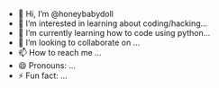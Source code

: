 - 👋 Hi, I’m @honeybabydoll
- 👀 I’m interested in learning about coding/hacking...
- 🌱 I’m currently learning how to code using python...
- 💞️ I’m looking to collaborate on ...
- 📫 How to reach me ...
- 😄 Pronouns: ...
- ⚡ Fun fact: ...

<!---
honeybabydoll/honeybabydoll is a ✨ special ✨ repository because its `README.md` (this file) appears on your GitHub profile.
You can click the Preview link to take a look at your changes.
--->
